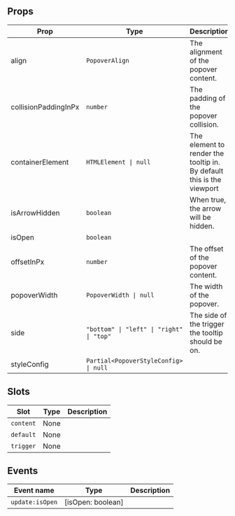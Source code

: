<!-- This file is automatically generated, do not edit manually. -->


## Props

| Prop | Type | Description | Default |
| ---- | ---- | ----------- | ------- |
| align | `PopoverAlign` | The alignment of the popover content. | `"center"` |
| collisionPaddingInPx | `number` | The padding of the popover collision. | `10` |
| containerElement | `HTMLElement \| null` | The element to render the tooltip in. By default this is the viewport | `null` |
| isArrowHidden | `boolean` | When true, the arrow will be hidden. | `false` |
| isOpen | `boolean` |  |  |
| offsetInPx | `number` | The offset of the popover content. | `10` |
| popoverWidth | `PopoverWidth \| null` | The width of the popover. | `null` |
| side | `"bottom" \| "left" \| "right" \| "top"` | The side of the trigger the tooltip should be on. | `"bottom"` |
| styleConfig | `Partial<PopoverStyleConfig> \| null` |  | `null` |


## Slots

| Slot | Type | Description |
| --------- | ---- | ----------- |
| `content` | None |  |
| `default` | None |  |
| `trigger` | None |  |


## Events

| Event name | Type | Description |
| ---------- | ---- | ----------- |
| `update:isOpen` | [isOpen: boolean] |  |

